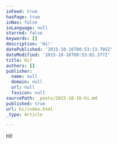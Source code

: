```yaml
---
inFeed: true
hasPage: true
inNav: false
inLanguage: null
starred: false
keywords: []
description: 'Hi!'
datePublished: '2015-10-16T00:53:13.705Z'
dateModified: '2015-10-16T00:53:02.377Z'
title: Hi?
authors: []
publisher:
  name: null
  domain: null
  url: null
  favicon: null
sourcePath: _posts/2015-10-16-hi.md
published: true
url: hi/index.html
_type: Article

---
```

Hi!